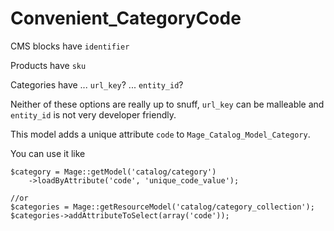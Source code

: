 # Convenient_CategoryCode

CMS blocks have `identifier`

Products have `sku`

Categories have ... `url_key`? ... `entity_id`? 

Neither of these options are really up to snuff, `url_key` can be malleable and `entity_id` is not very developer friendly.

This model adds a unique attribute `code` to `Mage_Catalog_Model_Category`.

You can use it like

```
$category = Mage::getModel('catalog/category')
    ->loadByAttribute('code', 'unique_code_value');

//or
$categories = Mage::getResourceModel('catalog/category_collection');
$categories->addAttributeToSelect(array('code'));

```
